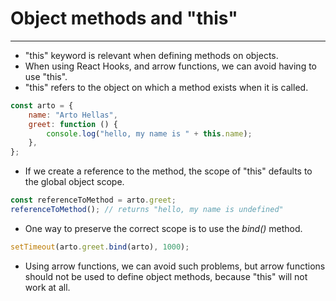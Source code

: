 # Object methods and "this"

---

-   "this" keyword is relevant when defining methods on objects.
-   When using React Hooks, and arrow functions, we can avoid having to use
    "this".
-   "this" refers to the object on which a method exists when it is called.

```js
const arto = {
    name: "Arto Hellas",
    greet: function () {
        console.log("hello, my name is " + this.name);
    },
};
```

-   If we create a reference to the method, the scope of "this" defaults to the
    global object scope.

```js
const referenceToMethod = arto.greet;
referenceToMethod(); // returns "hello, my name is undefined"
```

-   One way to preserve the correct scope is to use the _bind()_ method.

```js
setTimeout(arto.greet.bind(arto), 1000);
```

-   Using arrow functions, we can avoid such problems, but arrow functions
    should not be used to define object methods, because "this" will not work at
    all.

